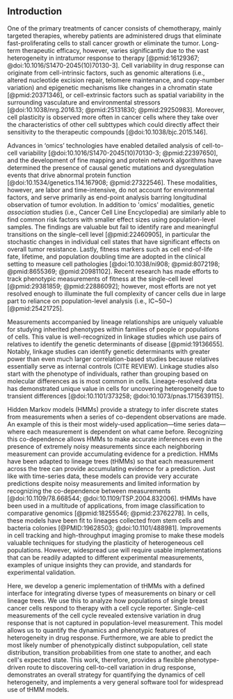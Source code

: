 ## Introduction

<!-- motivation; heterogeneity is an obstacle for chemotherapy  -->
One of the primary treatments of cancer consists of chemotherapy, mainly targeted therapies, whereby patients are administered drugs that eliminate fast-proliferating cells to stall cancer growth or eliminate the tumor. Long-term therapeutic efficacy, however, varies significantly due to the vast heterogeneity in intratumor response to therapy [@pmid:16129367; @doi:10.1016/S1470-2045(10)70130-3]. Cell variability in drug response can originate from cell-intrinsic factors, such as genomic alterations (i.e., altered nucleotide excision repair, telomere maintenance, and copy-number variation) and epigenetic mechanisms like changes in a chromatin state [@pmid:20371346], or cell-extrinsic factors such as spatial variability in the surrounding vasculature and environmental stressors [@doi:10.1038/nrg.2016.13; @pmid:25131830; @pmid:29250983]. Moreover, cell plasticity is observed more often in cancer cells where they take over the characteristics of other cell subttypes which could directly affect their sensitivity to the therapeutic compounds [@doi:10.1038/bjc.2015.146].

<!-- literature review in conventional single-cell variability studies -->
Advances in ‘omics’ technologies have enabled detailed analysis of cell-to-cell variability [@doi:10.1016/S1470-2045(10)70130-3; @pmid:22397650], and the development of fine mapping and protein network algorithms have determined the presence of causal genetic mutations and dysregulation events that drive abnormal protein function [@doi:10.1534/genetics.114.167908; @pmid:27322546]. These modalities, however, are labor and time-intensive, do not account for environmental factors, and serve primarily as end-point analysis barring longitudinal observation of tumor evolution. In addition to 'omics' modalities, genetic _association_ studies (i.e., Cancer Cell Line Encyclopedia) are similarly able to find common risk factors with smaller effect sizes using population-level samples. The findings are valuable but fail to identify rare and meaningful transitions on the single-cell level [@pmid:22460905], in particular the stochastic changes in individual cell states that have significant effects on overall tumor resistance. Lastly, fitness markers such as cell end-of-life fate, lifetime, and population doubling time are adopted in the clinical setting to measure cell pathologies [@doi:10.1038/ni908; @pmid:8072198; @pmid:8655369; @pmid:20981102]. Recent research has made efforts to track phenotypic measurements of fitness at the single-cell level [@pmid:29381859; @pmid:22886092]; however, most efforts are not yet resolved enough to illuminate the full complexity of cancer cells due in large part to reliance on population-level analysis (i.e., IC~50~) [@pmid:25421725].  

<!-- Lineage data is special -->
Measurements accompanied by lineage relationships are uniquely valuable for studying inherited phenotypes within families of people or populations of cells. This value is well-recognized in linkage studies which use pairs of relatives to identify the genetic determinants of disease [@pmid:19136655]. Notably, linkage studies can identify genetic determinants with greater power than even much larger correlation-based studies because relatives essentially serve as internal controls (CITE REVIEW). Linkage studies also start with the phenotype of individuals, rather than grouping based on molecular differences as is most common in cells. Lineage-resolved data has demonstrated unique value in cells for uncovering heterogeneity due to transient differences [@doi:10.1101/373258; @doi:10.1073/pnas.1715639115].

<!-- tHMMs are a solution to modeling lineage data -->
Hidden Markov models (HMMs) provide a strategy to infer discrete states from measurements when a series of co-dependent observations are made. An example of this is their most widely-used application—time series data—where each measurement is dependent on what came before. Recognizing this co-dependence allows HMMs to make accurate inferences even in the presence of extremely noisy measurements since each neighboring measurement can provide accumulating evidence for a prediction. HMMs have been adapted to lineage trees (tHMMs) so that each measurement across the tree can provide accumulating evidence for a prediction. Just like with time-series data, these models can provide very accurate predictions despite noisy measurements and limited information by recognizing the co-dependence between measurements [@doi:10.1109/78.668544; @doi:10.1109/TSP.2004.832006]. tHMMs have been used in a multitude of applications, from image classification to comparative genomics [@pmid:18255546; @pmid:23762278]. In cells, these models have been fit to lineages collected from stem cells and bacteria colonies [@PMID:19628503; @doi:10.1101/488981]. Improvements in cell tracking and high-throughput imaging promise to make these models valuable techniques for studying the plasticity of heterogeneous cell populations. However, widespread use will require usable implementations that can be readily adapted to different experimental measurements, examples of unique insights they can provide, and standards for experimental validation.

<!-- Introduction to the paper -->

Here, we develop a generic implementation of tHMMs with a defined interface for integrating diverse types of measurements on binary or cell lineage trees. We use this to analyze how populations of single breast cancer cells respond to therapy with a cell cycle reporter. Single-cell measurements of the cell cycle revealed extensive variation in drug response that is not captured in population-level measurement. This model allows us to quantify the dynamics and phenotypic features of heterogeneity in drug response. Furthermore, we are able to predict the most likely number of phenotypically distinct subpopulation, cell state distribution, transition probabilities from one state to another, and each cell's expected state. This work, therefore, provides a flexible phenotype-driven route to discovering cell-to-cell variation in drug response, demonstrates an overall strategy for quantifying the dynamics of cell heterogeneity, and implements a very general software tool for widespread use of tHMM models.

